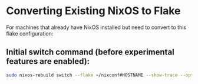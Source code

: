 # Converting Existing NixOS to Flake

For machines that already have NixOS installed but need to convert to this flake configuration:

## Initial switch command (before experimental features are enabled):
```bash
sudo nixos-rebuild switch --flake ~/nixconf#HOSTNAME --show-trace --option extra-experimental-features "nix-command flakes"

